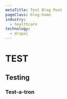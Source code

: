 ```yaml
---
metaTitle: Test Blog Post
pageClass: blog-home
industry:
  - healthcare
technology:
  - drupal
---
```

<h1>TEST</h1>

## Testing

### Test-a-tron
